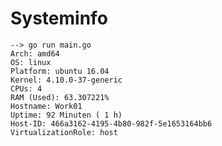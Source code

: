 # Systeminfo
	--> go run main.go 
	Arch: amd64
	OS: linux
	Platform: ubuntu 16.04
	Kernel: 4.10.0-37-generic
	CPUs: 4
	RAM (Used): 63.307221%
	Hostname: Work01
	Uptime: 92 Minuten ( 1 h)
	Host-ID: 466a3162-4195-4b80-982f-5e1653164bb6
	VirtualizationRole: host
